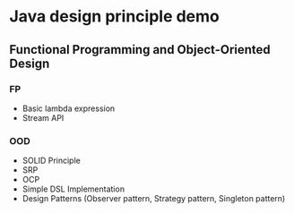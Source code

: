 # Java design principle demo

## Functional Programming and Object-Oriented Design
### FP
* Basic lambda expression
* Stream API

### OOD
* SOLID Principle
* SRP
* OCP
* Simple DSL Implementation
* Design Patterns (Observer pattern, Strategy pattern, Singleton pattern)
